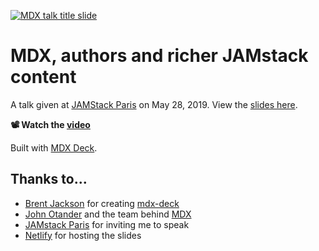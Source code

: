[![MDX talk title slide](images/mdx-talk-title-slide.png)](https://mdx-talk.developermode.com/)

# MDX, authors and richer JAMstack content

A talk given at [JAMStack Paris](https://jamstack.paris/) on May 28, 2019. View the [slides here](https://mdx-talk.developermode.com/).

**📽️ Watch the [video](https://www.youtube.com/watch?v=9FGAwXOE6Y4)**

Built with [MDX Deck](https://github.com/jxnblk/mdx-deck).

## Thanks to...

- [Brent Jackson](https://github.com/jxnblk) for creating [mdx-deck](https://github.com/jxnblk/mdx-deck)
- [John Otander](https://github.com/johno) and the team behind [MDX](https://github.com/mdx-js/mdx)
- [JAMstack Paris](https://jamstack.paris/) for inviting me to speak
- [Netlify](https://netlify.com/) for hosting the slides
